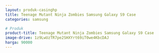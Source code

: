 ```yaml
---
layout: produk-casinghp
title: Teenage Mutant Ninja Zombies Samsung Galaxy S9 Case
categories: samsung

# Produk
product-title: Teenage Mutant Ninja Zombies Samsung Galaxy S9 Case
image-drive: 1z9LwUzTR7pe2SHXYrt69iT0we4KbcDAJ
harga: 90000
---
```

